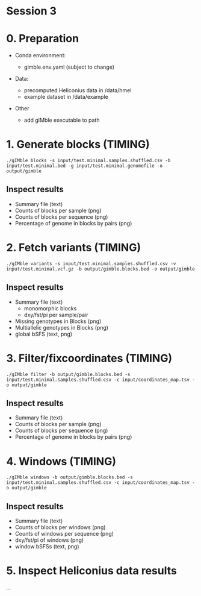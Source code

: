 # Session 3

# 0. Preparation 

- Conda environment: 
  - gimble.env.yaml (subject to change)

- Data:
  - precomputed Heliconius data in /data/hmel
  - example dataset in /data/example

- Other
  - add gIMble executable to path 

# 1. Generate blocks (TIMING)
```
./gIMble blocks -s input/test.minimal.samples.shuffled.csv -b input/test.minimal.bed -g input/test.minimal.genomefile -o output/gimble
```

## Inspect results
- Summary file (text)
- Counts of blocks per sample (png)
- Counts of blocks per sequence (png)
- Percentage of genome in blocks by pairs (png) 

# 2. Fetch variants (TIMING)
```
./gIMble variants -s input/test.minimal.samples.shuffled.csv -v input/test.minimal.vcf.gz -b output/gimble.blocks.bed -o output/gimble
```

## Inspect results
- Summary file (text)
	- monomorphic blocks
	- dxy/fst/pi per sample/pair
- Missing genotypes in Blocks (png)
- Multiallelic genotypes in Blocks (png)
- global bSFS (text, png)

# 3. Filter/fixcoordinates (TIMING)
```
./gIMble filter -b output/gimble.blocks.bed -s input/test.minimal.samples.shuffled.csv -c input/coordinates_map.tsv -o output/gimble
```

## Inspect results
- Summary file (text)
- Counts of blocks per sample (png)
- Counts of blocks per sequence (png)
- Percentage of genome in blocks by pairs (png) 

# 4. Windows (TIMING)
```
./gIMble windows -b output/gimble.blocks.bed -s input/test.minimal.samples.shuffled.csv -c input/coordinates_map.tsv -o output/gimble
```

## Inspect results
- Summary file (text)
- Counts of blocks per windows (png)
- Counts of windows per sequence (png)
- dxy/fst/pi of windows (png)
- window bSFSs (text, png)

# 5. Inspect Heliconius data results
...